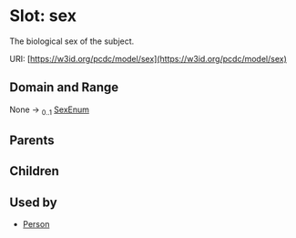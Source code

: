 
# Slot: sex


The biological sex of the subject.

URI: [https://w3id.org/pcdc/model/sex](https://w3id.org/pcdc/model/sex)


## Domain and Range

None &#8594;  <sub>0..1</sub> [SexEnum](SexEnum.md)

## Parents


## Children


## Used by

 * [Person](Person.md)

